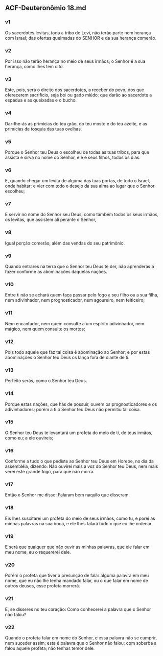 ## ACF-Deuteronômio 18.md
### v1
 Os sacerdotes levitas, toda a tribo de Levi, não terão parte nem herança com Israel; das ofertas queimadas do SENHOR e da sua herança comerão.
### v2
 Por isso não terão herança no meio de seus irmãos; o Senhor é a sua herança, como lhes tem dito.
### v3
 Este, pois, será o direito dos sacerdotes, a receber do povo, dos que oferecerem sacrifício, seja boi ou gado miúdo; que darão ao sacerdote a espádua e as queixadas e o bucho.
### v4
 Dar-lhe-ás as primícias do teu grão, do teu mosto e do teu azeite, e as primícias da tosquia das tuas ovelhas.
### v5
 Porque o Senhor teu Deus o escolheu de todas as tuas tribos, para que assista e sirva no nome do Senhor, ele e seus filhos, todos os dias.
### v6
 E, quando chegar um levita de alguma das tuas portas, de todo o Israel, onde habitar; e vier com todo o desejo da sua alma ao lugar que o Senhor escolheu;
### v7
 E servir no nome do Senhor seu Deus, como também todos os seus irmãos, os levitas, que assistem ali perante o Senhor,
### v8
 Igual porção comerão, além das vendas do seu patrimônio.
### v9
 Quando entrares na terra que o Senhor teu Deus te der, não aprenderás a fazer conforme as abominações daquelas nações.
### v10
 Entre ti não se achará quem faça passar pelo fogo a seu filho ou a sua filha, nem adivinhador, nem prognosticador, nem agoureiro, nem feiticeiro;
### v11
 Nem encantador, nem quem consulte a um espírito adivinhador, nem mágico, nem quem consulte os mortos;
### v12
 Pois todo aquele que faz tal coisa é abominação ao Senhor; e por estas abominações o Senhor teu Deus os lança fora de diante de ti.
### v13
 Perfeito serás, como o Senhor teu Deus.
### v14
 Porque estas nações, que hás de possuir, ouvem os prognosticadores e os adivinhadores; porém a ti o Senhor teu Deus não permitiu tal coisa.
### v15
 O Senhor teu Deus te levantará um profeta do meio de ti, de teus irmãos, como eu; a ele ouvireis;
### v16
 Conforme a tudo o que pediste ao Senhor teu Deus em Horebe, no dia da assembléia, dizendo: Não ouvirei mais a voz do Senhor teu Deus, nem mais verei este grande fogo, para que não morra.
### v17
 Então o Senhor me disse: Falaram bem naquilo que disseram.
### v18
 Eis lhes suscitarei um profeta do meio de seus irmãos, como tu, e porei as minhas palavras na sua boca, e ele lhes falará tudo o que eu lhe ordenar.
### v19
 E será que qualquer que não ouvir as minhas palavras, que ele falar em meu nome, eu o requererei dele.
### v20
 Porém o profeta que tiver a presunção de falar alguma palavra em meu nome, que eu não lhe tenha mandado falar, ou o que falar em nome de outros deuses, esse profeta morrerá.
### v21
 E, se disseres no teu coração: Como conhecerei a palavra que o Senhor não falou?
### v22
 Quando o profeta falar em nome do Senhor, e essa palavra não se cumprir, nem suceder assim; esta é palavra que o Senhor não falou; com soberba a falou aquele profeta; não tenhas temor dele.
